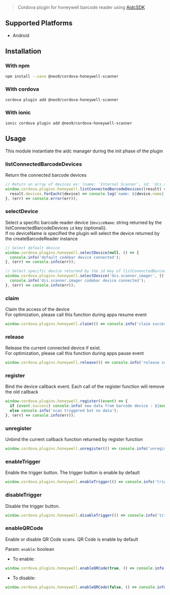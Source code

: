 > Cordova plugin for honeywell barcode reader using [AidcSDK](http://download.salamandre.tm.fr/api/com/honeywell/aidc/package-summary.html)

## Supported Platforms

- Android

## Installation

### With npm
```bash
npm install --save @neo9/cordova-honeywell-scanner
```

### With cordova
```bash
cordova plugin add @neo9/cordova-honeywell-scanner
```

### With ionic
```
ionic cordova plugin add @neo9/cordova-honeywell-scanner
```

## Usage

This module instantiate the aidc manager during the init phase of the plugin

### listConnectedBarcodeDevices

Return the connected barcode devices

```js
// Return an array of devices ex: (name: 'Internal Scanner', id: 'dcs.scanner.imager')
window.cordova.plugins.honeywell.listConnectedBarcodeDevices((result) => {
  result.devices.forEach((device) => console.log(`name: ${device.name}, id: ${device.id}`));
}, (err) => console.error(err));
```

### selectDevice

Select a specific barcode reader device (`deviceName`: string returned by the listConnectedBarcodeDevices `id` key (optional)).</br>
If no deviceName is specified the plugin will select the device returned by the createBarcodeReader instance

```js
// Select default device
window.cordova.plugins.honeywell.selectDevice(null, () => {
  console.info('default codebar device connected');
}, (err) => console.info(err));

// Select specific device returned by the id key of listConnectedBarcodeDevices function
window.cordova.plugins.honeywell.selectDevice('dcs.scanner.imager', () => {
  console.info('dcs.scanner.imager codebar device connected');
}, (err) => console.info(err));
```

### claim

Claim the access of the device</br>
For optimization, please call this function during apps resume event

```js
window.cordova.plugins.honeywell.claim(() => console.info('claim success'), (err) => console.info(err));
```

### release

Release the current connected device if exist.</br>
For optimization, please call this function during apps pause event


```js
window.cordova.plugins.honeywell.release(() => console.info('release success'), (err) => console.info(err));
```

### register

Bind the device callback event. Each call of the register function will remove the old callback

```js
window.cordova.plugins.honeywell.register((event) => {
  if (event.success) console.info(`new data from barcode device : ${event.data}`);
  else console.info('scan triggered but no data');
}, (err) => console.info(err));
```

### unregister

Unbind the current callback function returned by register function

```js
window.cordova.plugins.honeywell.unregister(() => console.info('unregister done'));
```

### enableTrigger

Enable the trigger button. The trigger button is enable by default

```js
window.cordova.plugins.honeywell.enableTrigger(() => console.info('trigger enabled'));
```

### disableTrigger

Disable the trigger button.

```js
window.cordova.plugins.honeywell.disableTrigger(() => console.info('trigger disabled'));
```

### enableQRCode

Enable or disable QR Code scans. QR Code is enable by default

Param: `enable`: boolean

- To enable:
```js
window.cordova.plugins.honeywell.enableQRCode(true, () => console.info('QR Code enabled'), (err) => console.info(err));
```

- To disable:
```js
window.cordova.plugins.honeywell.enableQRCode(false, () => console.info('QR Code disabled'), (err) => console.info(err));
```